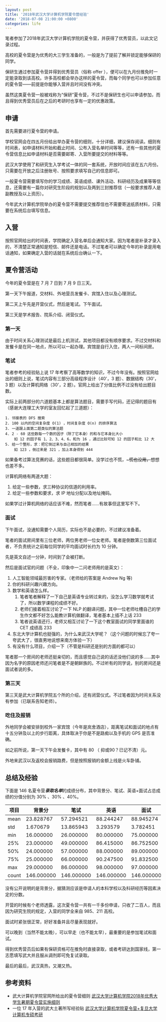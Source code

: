 ```yaml
---
layout: post
title: '2018年武汉大学计算机学院夏令营经验'
date: '2018-07-08 21:00:00 +0800'
categories: life
---
```


笔者参加了2018年武汉大学计算机学院的夏令营，并获得了优秀营员，以此文记录过程。

高校的夏令营是为优秀的大三学生准备的，一般是为了提前了解并锁定能够保研的同学。

保研生通过参加夏令营并得到优秀营员（俗称 offer ），便可以在九月份推免时一定能录取到该高校。许多高校都会举办这样的夏令营，而每个同学也可以参加任意的夏令营——前提是你能够入营并且时间没有冲突。

虽然这类夏令营一般被戏称为“保研”夏令营，不过不是保研生也可以申请参加，而且得到优秀营员后在之后的考研时也享有一定的优惠政策。

## 申请

首先需要进行夏令营的申请。

学校官网会在四五月份给出举办夏令营的细则，十分详细，建议保存阅读。细则有时间表，如申请材料开始和截止时间、公布入营名单时间等等，还有一些其他的夏令营信息比如申请材料是否需要邮寄、入营所要提交的材料等等。

武汉大学使用了和研究生入学考试一体的同一套系统，开放时间应该在五六月份。只需要在开放之后注册账号、按照要求填写自己的信息即可。

一般夏令营需要填写你的学习成绩、英语成绩、课外活动、科研经历及成果等等信息，还需要有一篇你对研究生阶段的规划以及两到三封推荐信（一般要求推荐人是副教授及以上资历）。

今年武大计算机学院举办的夏令营不需要提交推荐信也不需要寄送纸质材料，只需要在系统后台填写信息。

## 入营

按照官网给出的时间表，学院确定入营名单后会通知大家。因为笔者是补录才录入的，不清楚正常通知是短信、邮件还是电话。不过笔者可以确定今年的补录是用电话通知，如果确定入营的话就在系统后台确认一下。

## 夏令营活动

今年的夏令营是在 7 月 7 日到 7 月 9 日三天。

第一天下午报道，交材料、外地营员发餐卡、宾馆入住以及心理测试。

第二天上午先是开营仪式，然后是笔试。下午面试。

第三天是学术报告、院系介绍、闭营仪式。

### 第一天

由于时间关系心理测试是最后上机测试，其他项目都没有顺序要求。不过交材料和发餐卡是在同一地点，所以可以一起办理。宾馆是自行入住，两人一间标间房。

### 笔试

笔者参考的经验贴上说 17 年考察了高等数学的知识，不过今年没有。按照官网给出的细则上说，笔试内容有三部分高级程序设计（40'，3 题）、数据结构（30'，3 题）以及计算机网络（30'，2 题）。官网上给出了分值比例不过没有给出题目数。

实际上前两部分的六道题基本上都是算法题目，需要手写代码，还记得的题目有（感谢大连理工大学的室友回忆起了三道题）：

```
1. 邻接表的 DFS 搜索
2. 100 以内的空间复杂度 O(1) ，时间复杂度 O(n) 的排序算法
3. 一道跟上面第二题类似的算法题
4. 2 - 60 这些数每一个数的因子（除了它本身）的和与它本身比大小
	如 12 的因子有 1、2、3、4、6，和为 16 ，通过比较可知 12 的因子和比 12 大
5. 给一个整形，求：把它倒过来与自己相加的结果
	如 123 ，倒过来是 321 ，加上本身得到 444
```

如果备考过算法竞赛的话，这些题目都很简单。没学过也不慌，~~~慌也没用，~~想想也差不多。

计算机网络有两道大题：

1. 给定一些参数，求三种协议的信道的利用率。
2. 给定一些参数和要求，求 IP 地址分配以及地址掩码。

如果学过计算机网络的话应该不难，然而笔者……有故事但这里写不下。


### 面试

下午面试，没通知需要个人简历，实际也不是必要的，不过建议准备着。

笔者的面试房间里有三位老师，两位男老师一位女老师。笔者是倒数第三位面试者，不负责统计之前每位同学的平均面试时长约为 10 分钟。

先是英文自述一分钟，时间到了会被打断。

然后是面试官的问题（不全，印象中一二问老师用的是英文）：

1. 人工智能领域最厉害的专家。（老师给的答案是 Andrew Ng 等)
2. 你的科研兴趣兴趣方向。
3. 数学和英语怎么样。
	1. 笔者笔者解释了一下自己是英语专业转过来的，没怎么学习数学就考试了，所以数学课程的成绩不好。
	2. 老师们接着相互讨论了一下 NLP 的翻译问题，其中一位老师吐槽自己的学生作文都不好怎么能教计算机做翻译，笔者基本上插不上话 233
	3. 笔者说英语还行，老师又相互讨论了一下这个教室面试的同学里面谁的 CET 成绩高 233
4. 东北大学计算机也挺强的，为什么来武汉大学呢？（这个问题的时候忘了夸一夸武大了，很直男地说想来南方体验一下）
5. 有没有什么项目，介绍一下（不管是科研还是别的方面的都可以）

笔者那一个房间的老师还挺亲切的，而且感觉自己说的话还没他们说的多……其中因为名字的原因老师还问笔者是不是朝鲜族的。不过听有的同学说，别的房间还是面试者说的多。

### 第三天

第三天是武大计算机学院五个所的介绍，还有闭营仪式。不过笔者因为时间关系没有参加（已联系告知老师）。

### 吃住及报销

外地同学会被安排到校外一家宾馆（今年是岚舍酒店），距离笔试和面试的地点有十五分钟及以上的步行距离，具体取决于你是不是路痴以及手机的 GPS 是否准确。

如之前所说，第一天下午会发餐卡，其中有 80 （ 抑或90？已记不清）元。

外地来武汉以及返校会报销路费，但是按照报销的金额上线是火车卧铺。

## 总结及经验

下面是 146 名夏令营***录取名单***的成绩分布，其中背景分、笔试、英语+面试占总成绩的分值分别为 30% 、30% 、40%。

| 项目 | 背景分 |  笔试 |  英语 | 面试 | 总成绩 |
| -- | -- | -- | -- | -- | -- |
| mean | 23.828767 | 57.294521 | 88.244247 | 88.945274 | 76.525130 |
| std | 1.670679 | 13.865943 | 3.293579 | 3.782451 | 5.014318 |
| min | 16.000000 | 26.000000 | 80.000000 | 75.000000 | 61.800000 |
| 25% | 23.000000 | 49.000000 | 86.415000 | 86.752500 | 73.124750 |
| 50% | 24.000000 | 57.000000 | 88.000000 | 89.000000 | 76.783000 |
| 75% | 25.000000 | 66.000000 | 90.247500 | 91.832500 | 80.575000 |
| max | 29.000000 | 86.000000 | 98.000000 | 97.000000 | 87.500000 |
| count | 146.000000 | 146.000000 | 146.000000 | 146.000000 | 146.000000 |

没有公开说明的是背景分，据猜测应该是申请人的本科学校以及科研经历等因素决定的分数。

开营的时候有个老师透露，这次夏令营一共有一千多份申请，只收了二百人，而且因为研究生院的规定，入营的同学全来自 985、211 高校。

面试时紧张很正常，好好准备并且尽量表现就好。

可以晚到（当然不能太晚），可以早走（也不能太早），最重要的是参加笔试和面试。

得到优秀营员后如果有保研资格可在推免时直接录取，或者考研达到国家线，第一志愿填写武大并且服从调剂即可免复试录取。

最后的最后，武汉真热，又潮又热。

## 参考资料

- 武大计算机学院官网所给出的夏令营细则 [武汉大学计算机学院2018年优秀大学生暑期夏令营实施细则](http://cs.whu.edu.cn/news_show.aspx?id=850) 
- 一位 17 年入营的武大土著所写经验贴 [武汉大学计算机学院夏令营+复旦大学计算机专硕考研](https://blog.csdn.net/Li_Jiaqian/article/details/79700612) 